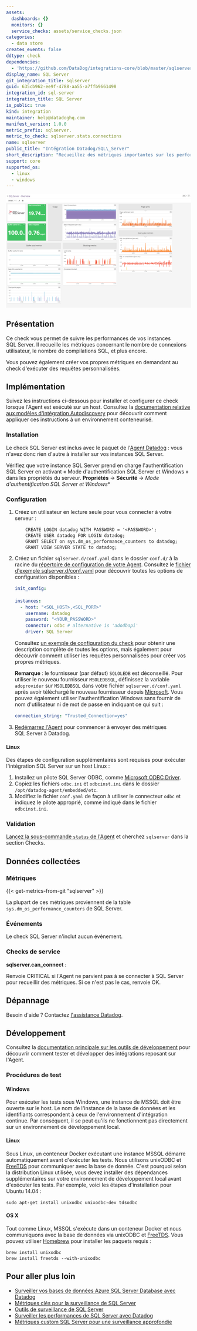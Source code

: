 ```yaml
---
assets:
  dashboards: {}
  monitors: {}
  service_checks: assets/service_checks.json
categories:
  - data store
creates_events: false
ddtype: check
dependencies:
  - 'https://github.com/DataDog/integrations-core/blob/master/sqlserver/README.md'
display_name: SQL Server
git_integration_title: sqlserver
guid: 635cb962-ee9f-4788-aa55-a7ffb9661498
integration_id: sql-server
integration_title: SQL Server
is_public: true
kind: integration
maintainer: help@datadoghq.com
manifest_version: 1.0.0
metric_prefix: sqlserver.
metric_to_check: sqlserver.stats.connections
name: sqlserver
public_title: "Intégration Datadog/SQL\_Server"
short_description: "Recueillez des métriques importantes sur les performances et la santé de SQL\_Server."
support: core
supported_os:
  - linux
  - windows
---
```

![Graphique SQL Server][1]

## Présentation

Ce check vous permet de suivre les performances de vos instances SQL Server. Il recueille les métriques concernant le nombre de connexions utilisateur, le nombre de compilations SQL, et plus encore.

Vous pouvez également créer vos propres métriques en demandant au check d'exécuter des requêtes personnalisées.

## Implémentation

Suivez les instructions ci-dessous pour installer et configurer ce check lorsque l'Agent est exécuté sur un host. Consultez la [documentation relative aux modèles d'intégration Autodiscovery][2] pour découvrir comment appliquer ces instructions à un environnement conteneurisé.

### Installation

Le check SQL Server est inclus avec le paquet de l'[Agent Datadog][3] : vous n'avez donc rien d'autre à installer sur vos instances SQL Server.

Vérifiez que votre instance SQL Server prend en charge l'authentification SQL Server en activant « Mode d'authentification SQL Server et Windows » dans les propriétés du serveur.
**Propriétés** -> **Sécurité** -> *Mode d'authentification SQL Server et Windows**

### Configuration

1. Créez un utilisateur en lecture seule pour vous connecter à votre serveur :

   ```text
       CREATE LOGIN datadog WITH PASSWORD = '<PASSWORD>';
       CREATE USER datadog FOR LOGIN datadog;
       GRANT SELECT on sys.dm_os_performance_counters to datadog;
       GRANT VIEW SERVER STATE to datadog;
   ```

2. Créez un fichier `sqlserver.d/conf.yaml` dans le dossier `conf.d/` à la racine du [répertoire de configuration de votre Agent][4].
   Consultez le [fichier d'exemple sqlserver.d/conf.yaml][5] pour découvrir toutes les options de configuration disponibles :

   ```yaml
   init_config:

   instances:
     - host: "<SQL_HOST>,<SQL_PORT>"
       username: datadog
       password: "<YOUR_PASSWORD>"
       connector: odbc # alternative is 'adodbapi'
       driver: SQL Server
   ```

    Consultez [un exemple de configuration du check][5] pour obtenir une description complète de toutes les options, mais également pour découvrir comment utiliser les requêtes personnalisées pour créer vos propres métriques.

    **Remarque** : le fournisseur (par défaut) `SQLOLEDB` est déconseillé. Pour utiliser le nouveau fournisseur `MSOLEDBSQL`, définissez la variable `adoprovider` sur `MSOLEDBSQL` dans votre fichier `sqlserver.d/conf.yaml` après avoir téléchargé le nouveau fournisseur depuis [Microsoft][6]. Vous pouvez également utiliser l'authentification Windows sans fournir de nom d'utilisateur ni de mot de passe en indiquant ce qui suit :

      ```yaml
      connection_string: "Trusted_Connection=yes"
      ```

3. [Redémarrez l'Agent][7] pour commencer à envoyer des métriques SQL Server à Datadog.

#### Linux

Des étapes de configuration supplémentaires sont requises pour exécuter l'intégration SQL Server sur un host Linux :

1. Installez un pilote SQL Server ODBC, comme [Microsoft ODBC Driver][8].
2. Copiez les fichiers `odbc.ini` et `odbcinst.ini` dans le dossier `/opt/datadog-agent/embedded/etc`.
3. Modifiez le fichier `conf.yaml` de façon à utiliser le connecteur `odbc` et indiquez le pilote approprié, comme indiqué dans le fichier `odbcinst.ini`.

### Validation

[Lancez la sous-commande `status` de l'Agent][9] et cherchez `sqlserver` dans la section Checks.

## Données collectées

### Métriques
{{< get-metrics-from-git "sqlserver" >}}


La plupart de ces métriques proviennent de la table `sys.dm_os_performance_counters` de SQL Server.

### Événements

Le check SQL Server n'inclut aucun événement.

### Checks de service

**sqlserver.can_connect** :

Renvoie CRITICAL si l'Agent ne parvient pas à se connecter à SQL Server pour recueillir des métriques. Si ce n'est pas le cas, renvoie OK.

## Dépannage

Besoin d'aide ? Contactez [l'assistance Datadog][11].

## Développement

Consultez la [documentation principale sur les outils de développement][12] pour découvrir comment tester et développer des intégrations reposant sur l'Agent.

### Procédures de test

#### Windows

Pour exécuter les tests sous Windows, une instance de MSSQL doit être ouverte sur le host. Le nom de l'instance de la base de données et les identifiants correspondent à ceux de l'environnement d'intégration continue. Par conséquent, il se peut qu'ils ne fonctionnent pas directement sur un environnement de développement local.

#### Linux

Sous Linux, un conteneur Docker exécutant une instance MSSQL démarre automatiquement avant d'exécuter les tests. Nous utilisons unixODBC et [FreeTDS][13] pour communiquer avec la base de donnée. C'est pourquoi selon la distribution Linux utilisée, vous devez installer des dépendances supplémentaires sur votre environnement de développement local avant d'exécuter les tests. Par exemple, voici les étapes d'installation pour Ubuntu 14.04 :

```shell
sudo apt-get install unixodbc unixodbc-dev tdsodbc
```

#### OS X

Tout comme Linux, MSSQL s'exécute dans un conteneur Docker et nous communiquons avec la base de données via unixODBC et [FreeTDS][13]. Vous pouvez utiliser [Homebrew][14] pour installer les paquets requis :

```shell
brew install unixodbc
brew install freetds --with-unixodbc
```

## Pour aller plus loin

- [Surveiller vos bases de données Azure SQL Server Database avec Datadog][15]
- [Métriques clés pour la surveillance de SQL Server][16]
- [Outils de surveillance de SQL Server][17]
- [Surveiller les performances de SQL Server avec Datadog][18]
- [Métriques custom SQL Server pour une surveillance approfondie][19]

[1]: https://raw.githubusercontent.com/DataDog/integrations-core/master/sqlserver/images/sqlserver_dashboard.png
[2]: https://docs.datadoghq.com/fr/agent/autodiscovery/integrations
[3]: https://app.datadoghq.com/account/settings#agent
[4]: https://docs.datadoghq.com/fr/agent/guide/agent-configuration-files/#agent-configuration-directory
[5]: https://github.com/DataDog/integrations-core/blob/master/sqlserver/datadog_checks/sqlserver/data/conf.yaml.example
[6]: https://docs.microsoft.com/en-us/sql/connect/oledb/oledb-driver-for-sql-server?view=sql-server-2017
[7]: https://docs.datadoghq.com/fr/agent/guide/agent-commands/#start-stop-and-restart-the-agent
[8]: https://docs.microsoft.com/en-us/sql/connect/odbc/linux-mac/installing-the-microsoft-odbc-driver-for-sql-server?view=sql-server-2017
[9]: https://docs.datadoghq.com/fr/agent/guide/agent-commands/#agent-status-and-information
[10]: https://github.com/DataDog/integrations-core/blob/master/sqlserver/metadata.csv
[11]: https://docs.datadoghq.com/fr/help
[12]: https://docs.datadoghq.com/fr/developers/integrations
[13]: http://www.freetds.org
[14]: https://brew.sh
[15]: https://www.datadoghq.com/blog/monitor-azure-sql-databases-datadog
[16]: https://www.datadoghq.com/blog/sql-server-monitoring
[17]: https://www.datadoghq.com/blog/sql-server-monitoring-tools
[18]: https://www.datadoghq.com/blog/sql-server-performance
[19]: https://www.datadoghq.com/blog/sql-server-metrics